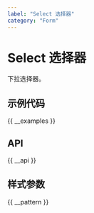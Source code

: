 ```yaml
---
label: "Select 选择器"
category: "Form"
---
```



# Select 选择器

下拉选择器。

## 示例代码

{{ __examples }}

## API

{{ __api }}

## 样式参数

{{ __pattern }}
